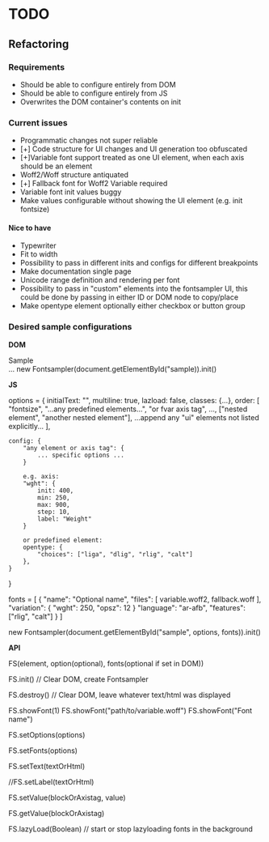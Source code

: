 # TODO

## Refactoring

### Requirements
- Should be able to configure entirely from DOM
- Should be able to configure entirely from JS
- Overwrites the DOM container's contents on init

### Current issues
- Programmatic changes not super reliable
- [+] Code structure for UI changes and UI generation too obfuscated
- [+]Variable font support treated as one UI element, when each axis should be an element
- Woff2/Woff structure antiquated
- [+] Fallback font for Woff2 Variable required
- Variable font init values buggy
- Make values configurable without showing the UI element (e.g. init fontsize)

#### Nice to have
- Typewriter
- Fit to width
- Possibility to pass in different inits and configs for different breakpoints
- Make documentation single page
- Unicode range definition and rendering per font
- Possibility to pass in "custom" elements into the fontsampler UI, this could be done by passing in either ID or DOM node to copy/place
- Make opentype element optionally either checkbox or button group

### Desired sample configurations

**DOM**

<div id="sample"
    data-fonts="variable.woff2"
    or
    data-fonts="variable.woff2,fallback.woff"
    or
    data-fonts="[{name:'Optional name',files:[variable.woff2,fallback.woff}]"
    or
    data-fonts="[{name:'Optional name',files:[variable.woff2,fallback.woff]},other.woff2,{files:[another.woff2,fallback.woff]}]"
    or
    data-fonts="variable.woff2,instances:['wght 250|Work Sans Thin'],features:['rlig']"
>Sample</div>
...
new Fontsampler(document.getElementById("sample)).init()

**JS**

options = {
    initialText: "",
    multiline: true,
    lazload: false,
    classes: {...},
    order: [
        "fontsize", 
        "...any predefined elements...", 
        "or fvar axis tag", 
        ..., 
        ["nested element", "another nested element"], 
        ...append any "ui" elements not listed explicitly...
        ],

    config: {
        "any element or axis tag": {
            ... specific options ...
        }

        e.g. axis:
        "wght": {
            init: 400,
            min: 250,
            max: 900,
            step: 10,
            label: "Weight"
        }

        or predefined element:
        opentype: {
            "choices": ["liga", "dlig", "rlig", "calt"]
        },
    }
}

fonts = [
    {
        "name": "Optional name",
        "files": [
            variable.woff2,
            fallback.woff
        ],
        "variation": {
            "wght": 250,
            "opsz": 12
        }
        "language": "ar-afb",
        "features": ["rlig", "calt"]
    }
]

new Fontsampler(document.getElementById("sample", options, fonts)).init()

**API**

FS(element, option(optional), fonts(optional if set in DOM))

FS.init() // Clear DOM, create Fontsampler

FS.destroy() // Clear DOM, leave whatever text/html was displayed

FS.showFont(1)
FS.showFont("path/to/variable.woff")
FS.showFont("Font name")

FS.setOptions(options)

FS.setFonts(options)

FS.setText(textOrHtml)

//FS.setLabel(textOrHtml)

FS.setValue(blockOrAxistag, value)

FS.getValue(blockOrAxistag)

FS.lazyLoad(Boolean) // start or stop lazyloading fonts in the background
